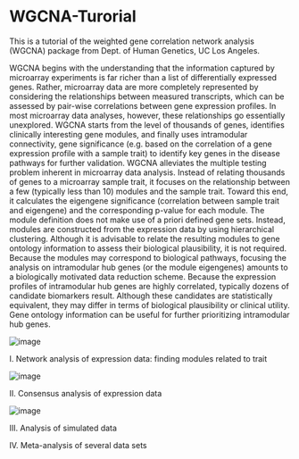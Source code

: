 # WGCNA-Turorial

This is a tutorial of the weighted gene correlation network analysis (WGCNA) package from Dept. of Human Genetics, UC Los Angeles. 

WGCNA begins with the understanding that the information captured by microarray experiments is far richer than
a list of differentially expressed genes. Rather, microarray data are more completely represented by considering the
relationships between measured transcripts, which can be assessed by pair-wise correlations between gene expression
profiles. In most microarray data analyses, however, these relationships go essentially unexplored. WGCNA starts
from the level of thousands of genes, identifies clinically interesting gene modules, and finally uses intramodular
connectivity, gene significance (e.g. based on the correlation of a gene expression profile with a sample trait) to
identify key genes in the disease pathways for further validation. WGCNA alleviates the multiple testing problem
inherent in microarray data analysis. Instead of relating thousands of genes to a microarray sample trait, it focuses
on the relationship between a few (typically less than 10) modules and the sample trait. Toward this end, it calculates
the eigengene significance (correlation between sample trait and eigengene) and the corresponding p-value for each
module. The module definition does not make use of a priori defined gene sets. Instead, modules are constructed from
the expression data by using hierarchical clustering. Although it is advisable to relate the resulting modules to gene
ontology information to assess their biological plausibility, it is not required. Because the modules may correspond
to biological pathways, focusing the analysis on intramodular hub genes (or the module eigengenes) amounts to a
biologically motivated data reduction scheme. Because the expression profiles of intramodular hub genes are highly
correlated, typically dozens of candidate biomarkers result. Although these candidates are statistically equivalent,
they may differ in terms of biological plausibility or clinical utility. Gene ontology information can be useful for further
prioritizing intramodular hub genes.

![image](https://user-images.githubusercontent.com/89398186/211225324-8b958bcb-c625-4b62-8d8a-b262d1fd2bcf.png)

I. Network analysis of expression data: finding modules related to trait

![image](https://user-images.githubusercontent.com/89398186/211225354-ee75f2c8-94d4-4af8-b7b8-f8d59a0ca217.png)

II. Consensus analysis of expression data

![image](https://user-images.githubusercontent.com/89398186/211225379-39f7e7c6-b277-49ff-b568-2aab6a615d5b.png)

III. Analysis of simulated data

IV. Meta-analysis of several data sets
